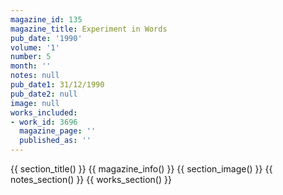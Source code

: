 ```yaml
---
magazine_id: 135
magazine_title: Experiment in Words
pub_date: '1990'
volume: '1'
number: 5
month: ''
notes: null
pub_date1: 31/12/1990
pub_date2: null
image: null
works_included:
- work_id: 3696
  magazine_page: ''
  published_as: ''
---
```


{{ section_title() }}
{{ magazine_info() }}
{{ section_image() }}
{{ notes_section() }}
{{ works_section() }}

